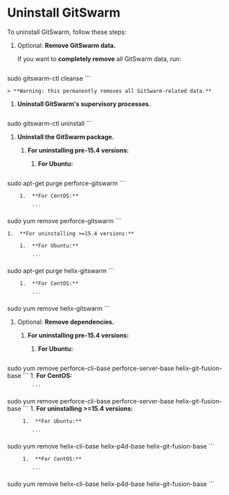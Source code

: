 # Uninstall GitSwarm

To uninstall GitSwarm, follow these steps:

1. Optional: **Remove GitSwarm data.**

    If you want to **completely remove** all GitSwarm data, run:

    ```
sudo gitswarm-ctl cleanse
    ```

    > **Warning: this permanently removes all GitSwarm-related data.**

1. **Uninstall GitSwarm's supervisory processes.**

    ```
sudo gitswarm-ctl uninstall
    ```

1.  **Uninstall the GitSwarm package.**

    1.  **For uninstalling pre-15.4 versions:**

        1.  **For Ubuntu:**

            ```
sudo apt-get purge perforce-gitswarm
            ```

        1.  **For CentOS:**

            ```
sudo yum remove perforce-gitswarm
            ```

    1.  **For uninstalling >=15.4 versions:**

        1.  **For Ubuntu:**

            ```
sudo apt-get purge helix-gitswarm
            ```

        1.  **For CentOS:**

            ```
sudo yum remove helix-gitswarm
            ```

1.  Optional: **Remove dependencies.**

    1. **For uninstalling pre-15.4 versions:**

         1. **For Ubuntu:**

            ```
sudo yum remove perforce-cli-base perforce-server-base helix-git-fusion-base
            ```
         1. **For CentOS:**

            ```
sudo yum remove perforce-cli-base perforce-server-base helix-git-fusion-base
            ```
    1.  **For uninstalling >=15.4 versions:**

         1.  **For Ubuntu:**

            ```
sudo yum remove helix-cli-base helix-p4d-base helix-git-fusion-base
            ```
            
         1.  **For CentOS:**

            ```
sudo yum remove helix-cli-base helix-p4d-base helix-git-fusion-base
            ```
